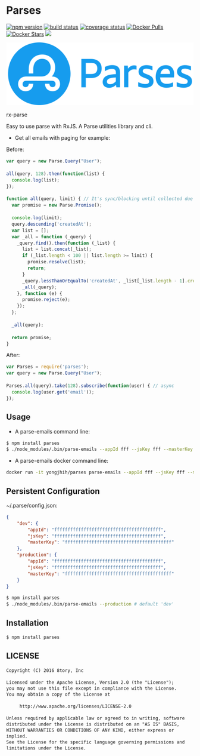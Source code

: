 # Parses

[![npm version][npm-image]][npm-url]
[![build status][travis-image]][travis-url]
[![coverage status][coveralls-image]][coveralls-url]
[![Docker Pulls](https://img.shields.io/docker/pulls/yongjhih/parses.svg)](https://hub.docker.com/r/yongjhih/parses/)
[![Docker Stars](https://img.shields.io/docker/stars/yongjhih/parses.svg)](https://hub.docker.com/r/yongjhih/parses/)
[![](https://badge.imagelayers.io/yongjhih/parses.svg)](https://imagelayers.io/?images=yongjhih/parses:latest 'Get your own badge on imagelayers.io')

[npm-image]: https://img.shields.io/npm/v/parses.svg?style=flat-square
[npm-url]: https://www.npmjs.com/package/parses
[travis-image]: https://img.shields.io/travis/yongjhih/parses.js.svg?style=flat-square
[travis-url]: https://travis-ci.org/yongjhih/parses.js
[coveralls-image]: https://img.shields.io/coveralls/yongjhih/parses.js.svg?style=flat-square
[coveralls-url]: https://coveralls.io/r/yongjhih/parses.js

![](art/parses.png)

rx-parse

Easy to use parse with RxJS. A Parse utilities library and cli.

* Get all emails with paging for example:

Before:

```js
var query = new Parse.Query("User");

all(query, 128).then(function(list) {
  console.log(list);
});

function all(query, limit) { // It's sync/blocking until collected due to limit
  var promise = new Parse.Promise();

  console.log(limit);
  query.descending('createdAt');
  var list = [];
  var _all = function (_query) {
    _query.find().then(function (_list) {
      list = list.concat(_list);
      if (_list.length < 100 || list.length >= limit) {
        promise.resolve(list);
        return;
      }
      _query.lessThanOrEqualTo('createdAt', _list[_list.length - 1].createdAt);
      _all(_query);
    }, function (e) {
      promise.reject(e);
    });
  };

  _all(query);

  return promise;
}
```

After:

```js
var Parses = require('parses');
var query = new Parse.Query("User");

Parses.all(query).take(128).subscribe(function(user) { // async
  console.log(user.get('email'));
});
```

## Usage

* A parse-emails command line:

```sh
$ npm install parses
$ ./node_modules/.bin/parse-emails --appId fff --jsKey fff --masterKey fff
```

* A parse-emails docker command line:

```sh
docker run -it yongjhih/parses parse-emails --appId fff --jsKey fff --masterKey fff
```

## Persistent Configuration

~/.parse/config.json:

```json
{
    "dev": {
        "appId": "ffffffffffffffffffffffffffffffffffffffff",
        "jsKey": "ffffffffffffffffffffffffffffffffffffffff",
        "masterKey": "ffffffffffffffffffffffffffffffffffffffff"
    },
    "production": {
        "appId": "ffffffffffffffffffffffffffffffffffffffff",
        "jsKey": "ffffffffffffffffffffffffffffffffffffffff",
        "masterKey": "ffffffffffffffffffffffffffffffffffffffff"
    }
}
```

```sh
$ npm install parses
$ ./node_modules/.bin/parse-emails --production # default 'dev'
```

## Installation

```sh
$ npm install parses
```

## LICENSE

```
Copyright (C) 2016 8tory, Inc

Licensed under the Apache License, Version 2.0 (the "License");
you may not use this file except in compliance with the License.
You may obtain a copy of the License at

     http://www.apache.org/licenses/LICENSE-2.0

Unless required by applicable law or agreed to in writing, software
distributed under the License is distributed on an "AS IS" BASIS,
WITHOUT WARRANTIES OR CONDITIONS OF ANY KIND, either express or implied.
See the License for the specific language governing permissions and
limitations under the License.
```
